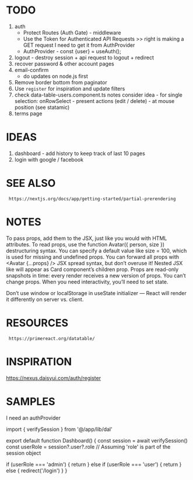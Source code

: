 # TODO


1. auth
    - Protect Routes (Auth Gate) - middleware
    - Use the Token for Authenticated API Requests >> right is making a GET request I need to get it from AuthProvider
    - AuthProvider  - const {user} = useAuth();
2. logout - destroy session + api request to logout + redirect
2. recover password & other account pages
3. email-confirm
    - do updates on node.js first
5. Remove border bottom from paginator
6. Use `register` for inspiration and update filters
7. check data-table-users.component.ts notes
     consider idea - for single selection: onRowSelect - present actions (edit / delete) - at mouse position (see statamic)
8. terms page
   
# IDEAS

1. dashboard - add history to keep track of last 10 pages
2. login with google / facebook

# SEE ALSO

     https://nextjs.org/docs/app/getting-started/partial-prerendering

# NOTES

To pass props, add them to the JSX, just like you would with HTML attributes.
To read props, use the function Avatar({ person, size }) destructuring syntax.
You can specify a default value like size = 100, which is used for missing and undefined props.
You can forward all props with <Avatar {...props} /> JSX spread syntax, but don’t overuse it!
Nested JSX like <Card><Avatar /></Card> will appear as Card component’s children prop.
Props are read-only snapshots in time: every render receives a new version of props.
You can’t change props. When you need interactivity, you’ll need to set state.

Don’t use window or localStorage in useState initializer — React will render it differently on server vs. client.

# RESOURCES

     https://primereact.org/datatable/

# INSPIRATION

https://nexus.daisyui.com/auth/register

# SAMPLES


I need an authProvider 
    
import { verifySession } from '@/app/lib/dal'

export default function Dashboard() {
const session = await verifySession()
const userRole = session?.user?.role // Assuming 'role' is part of the session object

if (userRole === 'admin') {
return <AdminDashboard />
} else if (userRole === 'user') {
return <UserDashboard />
} else {
redirect('/login')
}
}